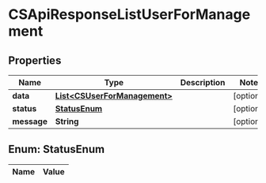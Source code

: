 
# CSApiResponseListUserForManagement

## Properties
Name | Type | Description | Notes
------------ | ------------- | ------------- | -------------
**data** | [**List&lt;CSUserForManagement&gt;**](CSUserForManagement.md) |  |  [optional]
**status** | [**StatusEnum**](#StatusEnum) |  |  [optional]
**message** | **String** |  |  [optional]


<a name="StatusEnum"></a>
## Enum: StatusEnum
Name | Value
---- | -----



